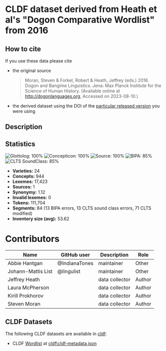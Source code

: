 # CLDF dataset derived from Heath et al's "Dogon Comparative Wordlist" from 2016

## How to cite

If you use these data please cite
- the original source
  > Moran, Steven & Forkel, Robert & Heath, Jeffrey (eds.) 2016. Dogon and Bangime Linguistics. Jena: Max Planck Institute for the Science of Human History. (Available online at http://dogonlanguages.org, Accessed on 2023-08-10.)
- the derived dataset using the DOI of the [particular released version](../../releases/) you were using

## Description


## Statistics


![Glottolog: 100%](https://img.shields.io/badge/Glottolog-100%25-brightgreen.svg "Glottolog: 100%")
![Concepticon: 100%](https://img.shields.io/badge/Concepticon-100%25-brightgreen.svg "Concepticon: 100%")
![Source: 100%](https://img.shields.io/badge/Source-100%25-brightgreen.svg "Source: 100%")
![BIPA: 85%](https://img.shields.io/badge/BIPA-85%25-yellowgreen.svg "BIPA: 85%")
![CLTS SoundClass: 85%](https://img.shields.io/badge/CLTS%20SoundClass-85%25-yellowgreen.svg "CLTS SoundClass: 85%")

- **Varieties:** 24
- **Concepts:** 944
- **Lexemes:** 17,423
- **Sources:** 1
- **Synonymy:** 1.12
- **Invalid lexemes:** 0
- **Tokens:** 111,704
- **Segments:** 84 (13 BIPA errors, 13 CLTS sound class errors, 71 CLTS modified)
- **Inventory size (avg):** 53.62

# Contributors

Name | GitHub user | Description | Role
--- | --- | --- | ---
Abbie Hantgan | @IndianaTones | maintainer | Other
Johann-Mattis List | @lingulist | maintainer | Other
Jeffrey Heath | | data collector | Author
Laura McPherson | | data collector | Author
Kirill Prokhorov | | data collector | Author
Steven Moran | | data collector | Author




## CLDF Datasets

The following CLDF datasets are available in [cldf](cldf):

- CLDF [Wordlist](https://github.com/cldf/cldf/tree/master/modules/Wordlist) at [cldf\cldf-metadata.json](cldf\cldf-metadata.json)